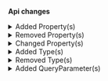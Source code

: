 **Api changes**

<details>
<summary>Added Property(s)</summary>

- added property `discountCodeId` to type `DiscountCodeNonApplicableError` (file:/home/runner/work/commercetools-api-reference/commercetools-api-reference/commercetools-api-reference/api-specs/api/types/error/DiscountCodeNonApplicableError.raml:27:2)
- added property `extensionErrors` to type `ExtensionBadResponseError` (file:/home/runner/work/commercetools-api-reference/commercetools-api-reference/commercetools-api-reference/api-specs/api/types/error/ExtensionBadResponseError.raml:23:2)
- added property `extensionBody` to type `ExtensionBadResponseError` (file:/home/runner/work/commercetools-api-reference/commercetools-api-reference/commercetools-api-reference/api-specs/api/types/error/ExtensionBadResponseError.raml:27:2)
- added property `extensionStatusCode` to type `ExtensionBadResponseError` (file:/home/runner/work/commercetools-api-reference/commercetools-api-reference/commercetools-api-reference/api-specs/api/types/error/ExtensionBadResponseError.raml:30:2)
- added property `extensionId` to type `ExtensionBadResponseError` (file:/home/runner/work/commercetools-api-reference/commercetools-api-reference/commercetools-api-reference/api-specs/api/types/error/ExtensionBadResponseError.raml:33:2)
- added property `extensionKey` to type `ExtensionBadResponseError` (file:/home/runner/work/commercetools-api-reference/commercetools-api-reference/commercetools-api-reference/api-specs/api/types/error/ExtensionBadResponseError.raml:36:2)
- added property `extensionErrors` to type `ExtensionUpdateActionsFailedError` (file:/home/runner/work/commercetools-api-reference/commercetools-api-reference/commercetools-api-reference/api-specs/api/types/error/ExtensionUpdateActionsFailedError.raml:24:2)
- added property `detailedErrorMessage` to type `InvalidJsonInputError` (file:/home/runner/work/commercetools-api-reference/commercetools-api-reference/commercetools-api-reference/api-specs/api/types/error/InvalidJsonInputError.raml:17:2)
- added property `countries` to type `StoreCreatedMessage` (file:/home/runner/work/commercetools-api-reference/commercetools-api-reference/commercetools-api-reference/api-specs/api/types/message/StoreCreatedMessage.raml:17:2)
- added property `countries` to type `StoreCreatedMessagePayload` (file:/home/runner/work/commercetools-api-reference/commercetools-api-reference/commercetools-api-reference/api-specs/api/types/message/payload/StoreCreatedMessagePayload.raml:17:2)
- added property `priceMode` to type `ProductProjection` (file:/home/runner/work/commercetools-api-reference/commercetools-api-reference/commercetools-api-reference/api-specs/api/types/product/ProductProjection.raml:103:2)
- added property `countries` to type `Store` (file:/home/runner/work/commercetools-api-reference/commercetools-api-reference/commercetools-api-reference/api-specs/api/types/store/Store.raml:51:2)
- added property `countries` to type `StoreDraft` (file:/home/runner/work/commercetools-api-reference/commercetools-api-reference/commercetools-api-reference/api-specs/api/types/store/StoreDraft.raml:23:2)
</details>


<details>
<summary>Removed Property(s)</summary>

- :warning: removed property `dicountCodeId` from type `DiscountCodeNonApplicableError` (file:/home/runner/work/commercetools-api-reference/commercetools-api-reference/commercetools-api-reference-previous/api-specs/api/types/error/DiscountCodeNonApplicableError.raml:10:2)
- :warning: removed property `conflictingResource` from type `DuplicateFieldError` (file:/home/runner/work/commercetools-api-reference/commercetools-api-reference/commercetools-api-reference-previous/api-specs/api/types/error/DuplicateFieldError.raml:10:2)
- :warning: removed property `error` from type `ErrorResponse` (file:/home/runner/work/commercetools-api-reference/commercetools-api-reference/commercetools-api-reference-previous/api-specs/api/types/error/ErrorResponse.raml:9:2)
- :warning: removed property `error_description` from type `ErrorResponse` (file:/home/runner/work/commercetools-api-reference/commercetools-api-reference/commercetools-api-reference-previous/api-specs/api/types/error/ErrorResponse.raml:11:2)
- :warning: removed property `errorByExtension` from type `ExtensionBadResponseError` (file:/home/runner/work/commercetools-api-reference/commercetools-api-reference/commercetools-api-reference-previous/api-specs/api/types/error/ExtensionBadResponseError.raml:10:2)
- :warning: removed property `errorByExtension` from type `ExtensionUpdateActionsFailedError` (file:/home/runner/work/commercetools-api-reference/commercetools-api-reference/commercetools-api-reference-previous/api-specs/api/types/error/ExtensionUpdateActionsFailedError.raml:10:2)
</details>


<details>
<summary>Changed Property(s)</summary>

- :warning: changed property `currency` of type `DuplicateStandalonePriceScopeError` from type `string` to `CurrencyCode` (file:/home/runner/work/commercetools-api-reference/commercetools-api-reference/commercetools-api-reference/api-specs/api/types/error/DuplicateStandalonePriceScopeError.raml:25:2)
- :warning: changed property `country` of type `DuplicateStandalonePriceScopeError` from type `string` to `CountryCode` (file:/home/runner/work/commercetools-api-reference/commercetools-api-reference/commercetools-api-reference/api-specs/api/types/error/DuplicateStandalonePriceScopeError.raml:29:2)
- :warning: changed property `currency` of type `MatchingPriceNotFoundError` from type `string` to `CurrencyCode` (file:/home/runner/work/commercetools-api-reference/commercetools-api-reference/commercetools-api-reference/api-specs/api/types/error/MatchingPriceNotFoundError.raml:29:2)
- :warning: changed property `country` of type `MatchingPriceNotFoundError` from type `string` to `CountryCode` (file:/home/runner/work/commercetools-api-reference/commercetools-api-reference/commercetools-api-reference/api-specs/api/types/error/MatchingPriceNotFoundError.raml:33:2)
- :warning: changed property `country` of type `MissingTaxRateForCountryError` from type `string` to `CountryCode` (file:/home/runner/work/commercetools-api-reference/commercetools-api-reference/commercetools-api-reference/api-specs/api/types/error/MissingTaxRateForCountryError.raml:23:2)
- :warning: changed property `currency` of type `OverlappingStandalonePriceValidityError` from type `string` to `CurrencyCode` (file:/home/runner/work/commercetools-api-reference/commercetools-api-reference/commercetools-api-reference/api-specs/api/types/error/OverlappingStandalonePriceValidityError.raml:25:2)
- :warning: changed property `country` of type `OverlappingStandalonePriceValidityError` from type `string` to `CountryCode` (file:/home/runner/work/commercetools-api-reference/commercetools-api-reference/commercetools-api-reference/api-specs/api/types/error/OverlappingStandalonePriceValidityError.raml:29:2)
- :warning: changed property `amountPlanned` of type `MyPayment` from type `TypedMoney` to `CentPrecisionMoney` (file:/home/runner/work/commercetools-api-reference/commercetools-api-reference/commercetools-api-reference/api-specs/api/types/me/MyPayment.raml:27:2)
- :warning: changed property `amountPlanned` of type `Payment` from type `TypedMoney` to `CentPrecisionMoney` (file:/home/runner/work/commercetools-api-reference/commercetools-api-reference/commercetools-api-reference/api-specs/api/types/payment/Payment.raml:49:2)
- :warning: changed property `field` of type `DuplicateFieldError` to be required (file:/home/runner/work/commercetools-api-reference/commercetools-api-reference/commercetools-api-reference/api-specs/api/types/error/DuplicateFieldError.raml:14:2)
- :warning: changed property `duplicateValue` of type `DuplicateFieldError` to be required (file:/home/runner/work/commercetools-api-reference/commercetools-api-reference/commercetools-api-reference/api-specs/api/types/error/DuplicateFieldError.raml:18:2)
- :warning: changed property `state` of type `Transaction` to be required (file:/home/runner/work/commercetools-api-reference/commercetools-api-reference/commercetools-api-reference/api-specs/api/types/payment/Transaction.raml:27:2)
- :warning: changed property `lineItems` of type `ShoppingList` to be required (file:/home/runner/work/commercetools-api-reference/commercetools-api-reference/commercetools-api-reference/api-specs/api/types/shopping-list/ShoppingList.raml:41:2)
- :warning: changed property `textLineItems` of type `ShoppingList` to be required (file:/home/runner/work/commercetools-api-reference/commercetools-api-reference/commercetools-api-reference/api-specs/api/types/shopping-list/ShoppingList.raml:45:2)
</details>


<details>
<summary>Added Type(s)</summary>

- added type `AuthErrorResponse` (file:/home/runner/work/commercetools-api-reference/commercetools-api-reference/commercetools-api-reference/api-specs/api/types/types.raml:412:0)
- added type `CountryNotConfiguredInStore` (file:/home/runner/work/commercetools-api-reference/commercetools-api-reference/commercetools-api-reference/api-specs/api/types/types.raml:415:0)
- added type `ExtensionError` (file:/home/runner/work/commercetools-api-reference/commercetools-api-reference/commercetools-api-reference/api-specs/api/types/types.raml:434:0)
- added type `ExtensionPredicateEvaluationFailedError` (file:/home/runner/work/commercetools-api-reference/commercetools-api-reference/commercetools-api-reference/api-specs/api/types/types.raml:436:0)
- added type `ProductAssignmentMissingError` (file:/home/runner/work/commercetools-api-reference/commercetools-api-reference/commercetools-api-reference/api-specs/api/types/types.raml:465:0)
- added type `ProductPresentWithDifferentVariantSelectionError` (file:/home/runner/work/commercetools-api-reference/commercetools-api-reference/commercetools-api-reference/api-specs/api/types/types.raml:466:0)
- added type `StoreCountriesChangedMessage` (file:/home/runner/work/commercetools-api-reference/commercetools-api-reference/commercetools-api-reference/api-specs/api/types/types.raml:789:0)
- added type `StoreCountriesChangedMessagePayload` (file:/home/runner/work/commercetools-api-reference/commercetools-api-reference/commercetools-api-reference/api-specs/api/types/types.raml:947:0)
- added type `StoreCountry` (file:/home/runner/work/commercetools-api-reference/commercetools-api-reference/commercetools-api-reference/api-specs/api/types/types.raml:1614:0)
- added type `StoreAddCountryAction` (file:/home/runner/work/commercetools-api-reference/commercetools-api-reference/commercetools-api-reference/api-specs/api/types/types.raml:1622:0)
- added type `StoreRemoveCountryAction` (file:/home/runner/work/commercetools-api-reference/commercetools-api-reference/commercetools-api-reference/api-specs/api/types/types.raml:1627:0)
- added type `StoreSetCountriesAction` (file:/home/runner/work/commercetools-api-reference/commercetools-api-reference/commercetools-api-reference/api-specs/api/types/types.raml:1631:0)
</details>


<details>
<summary>Removed Type(s)</summary>

- :warning: removed type `AccessDeniedError` (file:/home/runner/work/commercetools-api-reference/commercetools-api-reference/commercetools-api-reference-previous/api-specs/api/types/types.raml:408:0)
- :warning: removed type `WeakPasswordError` (file:/home/runner/work/commercetools-api-reference/commercetools-api-reference/commercetools-api-reference-previous/api-specs/api/types/types.raml:478:0)
</details>


<details>
<summary>Added QueryParameter(s)</summary>

- added query parameter `localeProjection` to method `get /{projectKey}/products` (file:/home/runner/work/commercetools-api-reference/commercetools-api-reference/commercetools-api-reference/api-specs/api/traits/price-selecting.raml:23:2)
- added query parameter `localeProjection` to method `post /{projectKey}/products` (file:/home/runner/work/commercetools-api-reference/commercetools-api-reference/commercetools-api-reference/api-specs/api/traits/price-selecting.raml:23:2)
- added query parameter `localeProjection` to method `get /{projectKey}/products/key={key}` (file:/home/runner/work/commercetools-api-reference/commercetools-api-reference/commercetools-api-reference/api-specs/api/traits/price-selecting.raml:23:2)
- added query parameter `localeProjection` to method `post /{projectKey}/products/key={key}` (file:/home/runner/work/commercetools-api-reference/commercetools-api-reference/commercetools-api-reference/api-specs/api/traits/price-selecting.raml:23:2)
- added query parameter `localeProjection` to method `delete /{projectKey}/products/key={key}` (file:/home/runner/work/commercetools-api-reference/commercetools-api-reference/commercetools-api-reference/api-specs/api/traits/price-selecting.raml:23:2)
- added query parameter `localeProjection` to method `get /{projectKey}/products/{ID}` (file:/home/runner/work/commercetools-api-reference/commercetools-api-reference/commercetools-api-reference/api-specs/api/traits/price-selecting.raml:23:2)
- added query parameter `localeProjection` to method `post /{projectKey}/products/{ID}` (file:/home/runner/work/commercetools-api-reference/commercetools-api-reference/commercetools-api-reference/api-specs/api/traits/price-selecting.raml:23:2)
- added query parameter `localeProjection` to method `delete /{projectKey}/products/{ID}` (file:/home/runner/work/commercetools-api-reference/commercetools-api-reference/commercetools-api-reference/api-specs/api/traits/price-selecting.raml:23:2)
- added query parameter `staged` to method `get /{projectKey}/in-store/key={storeKey}/product-projections/key={key}` (file:/home/runner/work/commercetools-api-reference/commercetools-api-reference/commercetools-api-reference/api-specs/api/traits/projection-selecting.raml:3:2)
- added query parameter `staged` to method `get /{projectKey}/in-store/key={storeKey}/product-projections/{ID}` (file:/home/runner/work/commercetools-api-reference/commercetools-api-reference/commercetools-api-reference/api-specs/api/traits/projection-selecting.raml:3:2)
</details>

